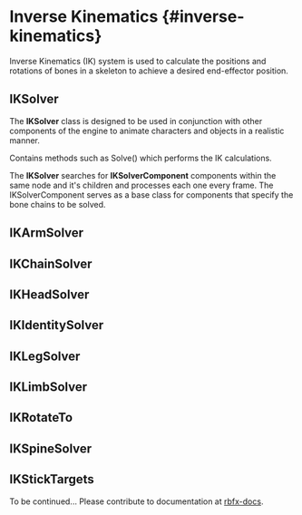 Inverse Kinematics {#inverse-kinematics}
========================================

Inverse Kinematics (IK) system is used to calculate the positions and rotations of bones in a skeleton to achieve a desired end-effector position.

## IKSolver

The **IKSolver** class is designed to be used in conjunction with other components of the engine to animate characters and objects in a realistic manner.

Contains methods such as Solve() which performs the IK calculations.

The **IKSolver** searches for **IKSolverComponent** components within the same node and it's children and processes each one every frame. The IKSolverComponent serves as a base class for components that specify the bone chains to be solved.

## IKArmSolver

## IKChainSolver

## IKHeadSolver

## IKIdentitySolver

## IKLegSolver

## IKLimbSolver

## IKRotateTo

## IKSpineSolver

## IKStickTargets

To be continued... Please contribute to documentation at [rbfx-docs](https://github.com/rbfx/rbfx-docs).